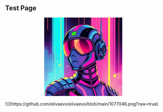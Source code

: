 ## Test Page

<p align="center" width="100%">
    <img width="50%" src="https://github.com/eiivaevo/eiivaevo/blob/main/fd0a04d3-b2f1-4c09-a91f-08ee56d7fd1a.jpeg?raw=true">
</p>
![](https://github.com/eiivaevo/eiivaevo/blob/main/1077046.png?raw=true)
<!--
**eiivaevo/eiivaevo** is a ✨ _special_ ✨ repository because its `README.md` (this file) appears on your GitHub profile.

Here are some ideas to get you started:

- 🔭 I’m currently working on ...
- 🌱 I’m currently learning ...
- 👯 I’m looking to collaborate on ...
- 🤔 I’m looking for help with ...
- 💬 Ask me about ...
- 📫 How to reach me: ...
- 😄 Pronouns: ...
- ⚡ Fun fact: ...
-->
